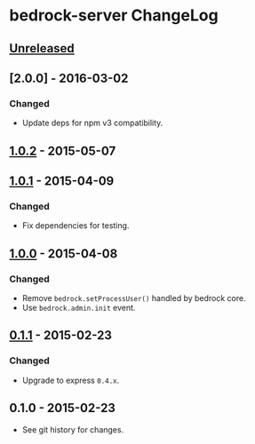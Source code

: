 # bedrock-server ChangeLog

## [Unreleased]

## [2.0.0] - 2016-03-02

### Changed
- Update deps for npm v3 compatibility.

## [1.0.2] - 2015-05-07

## [1.0.1] - 2015-04-09

### Changed
- Fix dependencies for testing.

## [1.0.0] - 2015-04-08

### Changed
- Remove `bedrock.setProcessUser()` handled by bedrock core.
- Use `bedrock.admin.init` event.

## [0.1.1] - 2015-02-23

### Changed
- Upgrade to express `0.4.x`.

## 0.1.0 - 2015-02-23

- See git history for changes.

[Unreleased]: https://github.com/digitalbazaar/bedrock-server/compare/1.0.2...HEAD
[1.0.2]: https://github.com/digitalbazaar/bedrock-server/compare/1.0.1...1.0.2
[1.0.1]: https://github.com/digitalbazaar/bedrock-server/compare/1.0.0...1.0.1
[1.0.0]: https://github.com/digitalbazaar/bedrock-server/compare/0.1.1...1.0.0
[0.1.1]: https://github.com/digitalbazaar/bedrock-server/compare/0.1.0...0.1.1
